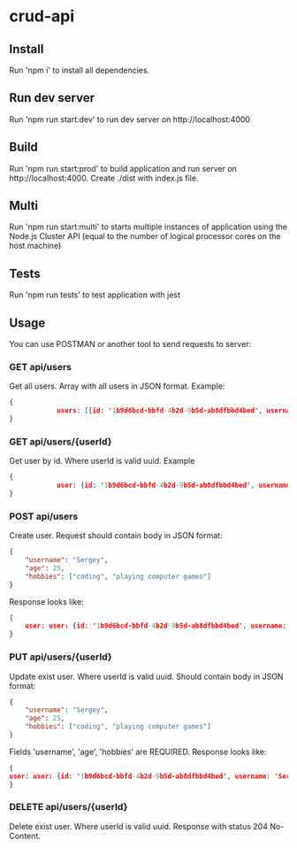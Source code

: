 # crud-api

## Install
Run 'npm i' to install all dependencies.

## Run dev server
Run 'npm run start:dev' to run dev server on http://localhost:4000

## Build
Run 'npm run start:prod' to build application and run server on http://localhost:4000. Create ./dist with index.js file.

## Multi
Run 'npm run start:multi' to  starts multiple instances of  application using the Node.js Cluster API (equal to the number of logical processor cores on the host machine)

## Tests
Run 'npm run tests' to test application with jest

## Usage
You can use POSTMAN or another tool to send requests to server:

### GET api/users
Get all users. Array with all users in JSON format.
Example:
```json
{
            users: [{id: '1b9d6bcd-bbfd-4b2d-9b5d-ab8dfbbd4bed', username: 'Sergey', age: 25, hobbies: ['coding', 'playing computer games']}]
}
```

### GET api/users/{userId}
Get user by id. Where userId is valid uuid.
Example 
```json
{
            user: {id: '1b9d6bcd-bbfd-4b2d-9b5d-ab8dfbbd4bed', username: 'Sergey', age: 25, hobbies: ['coding', 'playing computer games']}
}
```

### POST api/users
Create user. Request should contain body in JSON format:
```json
{
    "username": "Sergey",
    "age": 25,
    "hobbies": ["coding", "playing computer games"]
}
```
Response looks like: 
```json
{
    user: user: {id: '1b9d6bcd-bbfd-4b2d-9b5d-ab8dfbbd4bed', username: 'Sergey', age: 25, hobbies: ['coding', 'playing computer games']}
}
```

### PUT api/users/{userId}
Update exist user. Where userId is valid uuid. Should contain body in JSON format:
```json
{
    "username": "Sergey",
    "age": 25,
    "hobbies": ["coding", "playing computer games"]
}
```
Fields 'username', 'age', 'hobbies' are REQUIRED.
Response looks like:
```json
{
user: user: {id: '1b9d6bcd-bbfd-4b2d-9b5d-ab8dfbbd4bed', username: 'Sergey', age: 25, hobbies: ['coding', 'playing computer games']}
}
```

### DELETE api/users/{userId}
Delete exist user. Where userId is valid uuid.
Response with status 204 No-Content.
